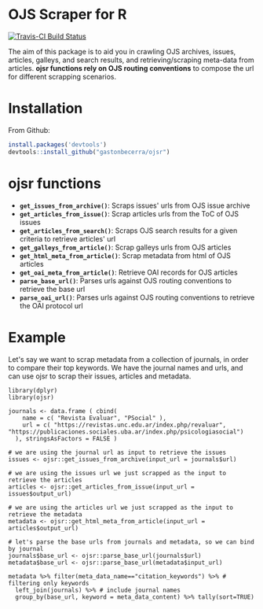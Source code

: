 # OJS Scraper for R

<!-- badges: start -->
[![Travis-CI Build
Status](https://travis-ci.org/gastonbecerra/ojsr.svg?branch=master)](https://travis-ci.org/github/gastonbecerra/ojsr)
<!-- badges: end -->

The aim of this package is to aid you in crawling OJS archives, issues, articles, galleys, and search results, and retrieving/scraping meta-data from articles. **ojsr functions rely on OJS routing conventions** to compose the url for different scrapping scenarios.

# Installation

From Github:

```r
install.packages('devtools') 
devtools::install_github("gastonbecerra/ojsr")
```

# ojsr functions

- **`get_issues_from_archive()`**: Scraps issues' urls from OJS issue archive
- **`get_articles_from_issue()`**: Scrap articles urls from the ToC of OJS issues
- **`get_articles_from_search()`**: Scraps OJS search results for a given criteria to retrieve articles' url
- **`get_galleys_from_article()`**: Scrap galleys urls from OJS articles
- **`get_html_meta_from_article()`**: Scrap metadata from html of OJS articles
- **`get_oai_meta_from_article()`**: Retrieve OAI records for OJS articles
- **`parse_base_url()`**: Parses urls against OJS routing conventions to retrieve the base url
- **`parse_oai_url()`**: Parses urls against OJS routing conventions to retrieve the OAI protocol url

# Example

Let's say we want to scrap metadata from a collection of journals, in order to compare their top keywords. We have the journal names and urls, and can use ojsr to scrap their issues, articles and metadata.

```{r}
library(dplyr) 
library(ojsr)

journals <- data.frame ( cbind(
    name = c( "Revista Evaluar", "PSocial" ),
    url = c( "https://revistas.unc.edu.ar/index.php/revaluar", "https://publicaciones.sociales.uba.ar/index.php/psicologiasocial")
  ), stringsAsFactors = FALSE )

# we are using the journal url as input to retrieve the issues
issues <- ojsr::get_issues_from_archive(input_url = journals$url) 

# we are using the issues url we just scrapped as the input to retrieve the articles
articles <- ojsr::get_articles_from_issue(input_url = issues$output_url)

# we are using the articles url we just scrapped as the input to retrieve the metadata
metadata <- ojsr::get_html_meta_from_article(input_url = articles$output_url)

# let's parse the base urls from journals and metadata, so we can bind by journal
journals$base_url <- ojsr::parse_base_url(journals$url)
metadata$base_url <- ojsr::parse_base_url(metadata$input_url)

metadata %>% filter(meta_data_name=="citation_keywords") %>% # filtering only keywords
  left_join(journals) %>% # include journal names
  group_by(base_url, keyword = meta_data_content) %>% tally(sort=TRUE) 
```
